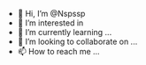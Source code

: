 - 👋 Hi, I’m @Nspssp
- 👀 I’m interested in 
- 🌱 I’m currently learning ...
- 💞️ I’m looking to collaborate on ...
- 📫 How to reach me ...

<!---
Nspssp/Nspssp is a ✨ special ✨ repository because its `README.md` (this file) appears on your GitHub profile.
You can click the Preview link to take a look at your changes.
--->
